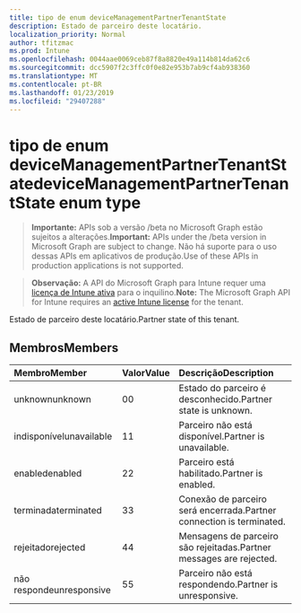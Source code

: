 ```yaml
---
title: tipo de enum deviceManagementPartnerTenantState
description: Estado de parceiro deste locatário.
localization_priority: Normal
author: tfitzmac
ms.prod: Intune
ms.openlocfilehash: 0044aae0069ceb87f8a8820e49a114b814da62c6
ms.sourcegitcommit: dcc5907f2c3ffc0f0e82e953b7ab9cf4ab938360
ms.translationtype: MT
ms.contentlocale: pt-BR
ms.lasthandoff: 01/23/2019
ms.locfileid: "29407288"
---
```

# <a name="devicemanagementpartnertenantstate-enum-type"></a><span data-ttu-id="a4446-103">tipo de enum deviceManagementPartnerTenantState</span><span class="sxs-lookup"><span data-stu-id="a4446-103">deviceManagementPartnerTenantState enum type</span></span>

> <span data-ttu-id="a4446-104">**Importante:** APIs sob a versão /beta no Microsoft Graph estão sujeitos a alterações.</span><span class="sxs-lookup"><span data-stu-id="a4446-104">**Important:** APIs under the /beta version in Microsoft Graph are subject to change.</span></span> <span data-ttu-id="a4446-105">Não há suporte para o uso dessas APIs em aplicativos de produção.</span><span class="sxs-lookup"><span data-stu-id="a4446-105">Use of these APIs in production applications is not supported.</span></span>

> <span data-ttu-id="a4446-106">**Observação:** A API do Microsoft Graph para Intune requer uma [licença de Intune ativa](https://go.microsoft.com/fwlink/?linkid=839381) para o inquilino.</span><span class="sxs-lookup"><span data-stu-id="a4446-106">**Note:** The Microsoft Graph API for Intune requires an [active Intune license](https://go.microsoft.com/fwlink/?linkid=839381) for the tenant.</span></span>

<span data-ttu-id="a4446-107">Estado de parceiro deste locatário.</span><span class="sxs-lookup"><span data-stu-id="a4446-107">Partner state of this tenant.</span></span>

## <a name="members"></a><span data-ttu-id="a4446-108">Membros</span><span class="sxs-lookup"><span data-stu-id="a4446-108">Members</span></span>
|<span data-ttu-id="a4446-109">Membro</span><span class="sxs-lookup"><span data-stu-id="a4446-109">Member</span></span>|<span data-ttu-id="a4446-110">Valor</span><span class="sxs-lookup"><span data-stu-id="a4446-110">Value</span></span>|<span data-ttu-id="a4446-111">Descrição</span><span class="sxs-lookup"><span data-stu-id="a4446-111">Description</span></span>|
|:---|:---|:---|
|<span data-ttu-id="a4446-112">unknown</span><span class="sxs-lookup"><span data-stu-id="a4446-112">unknown</span></span>|<span data-ttu-id="a4446-113">0</span><span class="sxs-lookup"><span data-stu-id="a4446-113">0</span></span>|<span data-ttu-id="a4446-114">Estado do parceiro é desconhecido.</span><span class="sxs-lookup"><span data-stu-id="a4446-114">Partner state is unknown.</span></span>|
|<span data-ttu-id="a4446-115">indisponível</span><span class="sxs-lookup"><span data-stu-id="a4446-115">unavailable</span></span>|<span data-ttu-id="a4446-116">1</span><span class="sxs-lookup"><span data-stu-id="a4446-116">1</span></span>|<span data-ttu-id="a4446-117">Parceiro não está disponível.</span><span class="sxs-lookup"><span data-stu-id="a4446-117">Partner is unavailable.</span></span>|
|<span data-ttu-id="a4446-118">enabled</span><span class="sxs-lookup"><span data-stu-id="a4446-118">enabled</span></span>|<span data-ttu-id="a4446-119">2</span><span class="sxs-lookup"><span data-stu-id="a4446-119">2</span></span>|<span data-ttu-id="a4446-120">Parceiro está habilitado.</span><span class="sxs-lookup"><span data-stu-id="a4446-120">Partner is enabled.</span></span>|
|<span data-ttu-id="a4446-121">terminada</span><span class="sxs-lookup"><span data-stu-id="a4446-121">terminated</span></span>|<span data-ttu-id="a4446-122">3</span><span class="sxs-lookup"><span data-stu-id="a4446-122">3</span></span>|<span data-ttu-id="a4446-123">Conexão de parceiro será encerrada.</span><span class="sxs-lookup"><span data-stu-id="a4446-123">Partner connection is terminated.</span></span>|
|<span data-ttu-id="a4446-124">rejeitado</span><span class="sxs-lookup"><span data-stu-id="a4446-124">rejected</span></span>|<span data-ttu-id="a4446-125">4</span><span class="sxs-lookup"><span data-stu-id="a4446-125">4</span></span>|<span data-ttu-id="a4446-126">Mensagens de parceiro são rejeitadas.</span><span class="sxs-lookup"><span data-stu-id="a4446-126">Partner messages are rejected.</span></span>|
|<span data-ttu-id="a4446-127">não responde</span><span class="sxs-lookup"><span data-stu-id="a4446-127">unresponsive</span></span>|<span data-ttu-id="a4446-128">5</span><span class="sxs-lookup"><span data-stu-id="a4446-128">5</span></span>|<span data-ttu-id="a4446-129">Parceiro não está respondendo.</span><span class="sxs-lookup"><span data-stu-id="a4446-129">Partner is unresponsive.</span></span>|




